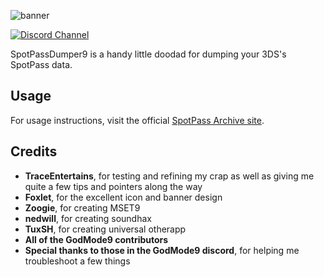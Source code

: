 ![banner](https://i.ibb.co/7zVmf7m/Spot-Pass-Dumper9-banner.png)

[![Discord Channel][discord-badge]][discord]

[discord]: https://discord.gg/h9fMdEMJWn
[discord-badge]: https://img.shields.io/discord/1209201515063943219?color=%237289DA&logo=discord&logoColor=%23FFFFFF

SpotPassDumper9 is a handy little doodad for dumping your 3DS's SpotPass data.

## Usage

For usage instructions, visit the official [SpotPass Archive site](https://spotpassarchive.github.io/).

## Credits
* **TraceEntertains**, for testing and refining my crap as well as giving me quite a few tips and pointers along the way
* **Foxlet**, for the excellent icon and banner design
* **Zoogie**, for creating MSET9
* **nedwill**, for creating soundhax
* **TuxSH**, for creating universal otherapp
* **All of the GodMode9 contributors**
* **Special thanks to those in the GodMode9 discord**, for helping me troubleshoot a few things
